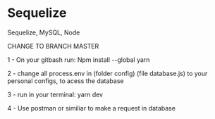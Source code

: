 # Sequelize
Sequelize, MySQL, Node

CHANGE TO BRANCH MASTER

1 - On your gitbash run:    Npm install --global yarn

2 - change all process.env in (folder config) (file database.js) to your personal configs, to acess the database

3 - run in your terminal: yarn dev

4 - Use postman or similiar to make a request in database
